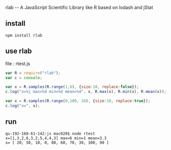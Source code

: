rlab -- A JavaScript Scientific Library like R based on lodash and jStat


## install

```
npm install rlab
```

## use rlab

file : rtest.js

```javascript
var R = require("rlab");
var c = console;

var x = R.samples(R.range(1,6), {size:10, replace:false});
c.log("x=%j max=%d min=%d mean=%d", x, R.max(x), R.min(x), R.mean(x));

var x = R.samples(R.range(0,100, 10), {size:10, replace:true});
c.log("x=", x);
```

## run

```
qu-192-168-61-142:js mac020$ node rtest
x=[1,3,2,6,3,2,5,4,4,3] max=6 min=1 mean=3.3
x= [ 20, 50, 10, 0, 80, 60, 70, 30, 100, 90 ]
```


